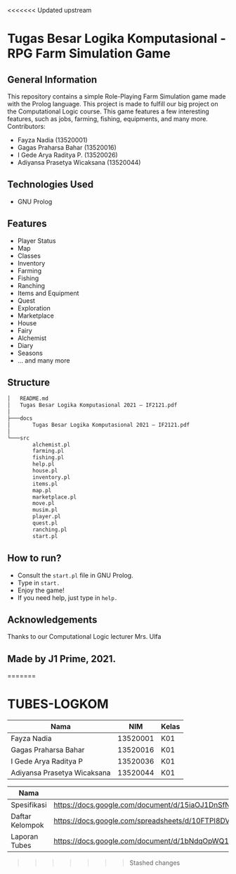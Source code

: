 <<<<<<< Updated upstream
# Tugas Besar Logika Komputasional - RPG Farm Simulation Game


## General Information
This repository contains a simple Role-Playing Farm Simulation game made with the Prolog language. This project is made to fulfill our big project on the Computational Logic course. This game features a few interesting features, such as jobs, farming, fishing, equipments, and many more. <br>
Contributors:
- Fayza Nadia (13520001)
- Gagas Praharsa Bahar (13520016)
- I Gede Arya Raditya P. (13520026)
- Adiyansa Prasetya Wicaksana (13520044)


## Technologies Used
- GNU Prolog

## Features
- Player Status
- Map
- Classes
- Inventory
- Farming
- Fishing
- Ranching
- Items and Equipment
- Quest
- Exploration
- Marketplace
- House
- Fairy
- Alchemist
- Diary
- Seasons
- ... and many more

## Structure
```bash
│   README.md
│   Tugas Besar Logika Komputasional 2021 – IF2121.pdf
│
├───docs
│       Tugas Besar Logika Komputasional 2021 – IF2121.pdf
│
└───src
        alchemist.pl
        farming.pl
        fishing.pl
        help.pl
        house.pl
        inventory.pl
        items.pl
        map.pl
        marketplace.pl
        move.pl
        musim.pl
        player.pl
        quest.pl
        ranching.pl
        start.pl
 ```
 
 ## How to run?
 - Consult the `start.pl` file in GNU Prolog.
 - Type in `start.`
 - Enjoy the game!
 - If you need help, just type in `help.`

## Acknowledgements
Thanks to our Computational Logic lecturer Mrs. Ulfa

## Made by J1 Prime, 2021.
=======
# TUBES-LOGKOM

Nama | NIM | Kelas
--- | --- | --- 
Fayza Nadia | 13520001 | K01 
Gagas Praharsa Bahar | 13520016 | K01 
I Gede Arya Raditya P | 13520036 | K01 
Adiyansa Prasetya Wicaksana | 13520044 | K01 


Nama | Link 
--- | --- 
Spesifikasi | https://docs.google.com/document/d/15iaOJ1DnSfNMVwf6HU0i5PdTpW8opQNcFwil6gcQzq4/edit#heading=h.h21gujddvsfc 
Daftar Kelompok | https://docs.google.com/spreadsheets/d/10FTPI8DVEaKu22H90p2-twzi4ZX4vC1FAG4c4aJfvgw/edit#gid=0
Laporan Tubes | https://docs.google.com/document/d/1bNdqOpWQ11-Ofi48ucA2EtORvGislMGdpini0Xjnfkc/edit#heading=h.nozqr4921o5s
>>>>>>> Stashed changes

